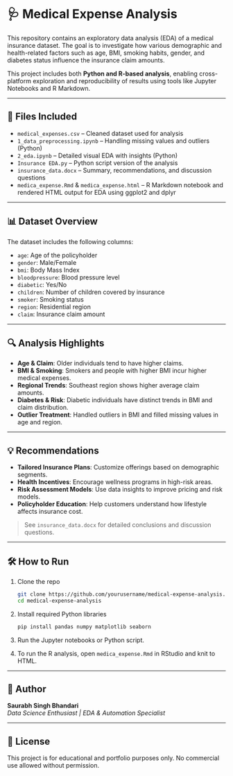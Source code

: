 
# 🩺 Medical Expense Analysis

This repository contains an exploratory data analysis (EDA) of a medical insurance dataset. The goal is to investigate how various demographic and health-related factors such as age, BMI, smoking habits, gender, and diabetes status influence the insurance claim amounts.

This project includes both **Python and R-based analysis**, enabling cross-platform exploration and reproducibility of results using tools like Jupyter Notebooks and R Markdown.

---

## 📂 Files Included

- `medical_expenses.csv` – Cleaned dataset used for analysis
- `1_data_preprocessing.ipynb` – Handling missing values and outliers (Python)
- `2_eda.ipynb` – Detailed visual EDA with insights (Python)
- `Insurance EDA.py` – Python script version of the analysis
- `insurance_data.docx` – Summary, recommendations, and discussion questions
- `medica_expense.Rmd` & `medica_expense.html` – R Markdown notebook and rendered HTML output for EDA using ggplot2 and dplyr

---

## 📊 Dataset Overview

The dataset includes the following columns:

- `age`: Age of the policyholder
- `gender`: Male/Female
- `bmi`: Body Mass Index
- `bloodpressure`: Blood pressure level
- `diabetic`: Yes/No
- `children`: Number of children covered by insurance
- `smoker`: Smoking status
- `region`: Residential region
- `claim`: Insurance claim amount

---

## 🔍 Analysis Highlights

- **Age & Claim**: Older individuals tend to have higher claims.
- **BMI & Smoking**: Smokers and people with higher BMI incur higher medical expenses.
- **Regional Trends**: Southeast region shows higher average claim amounts.
- **Diabetes & Risk**: Diabetic individuals have distinct trends in BMI and claim distribution.
- **Outlier Treatment**: Handled outliers in BMI and filled missing values in age and region.

---

## 💡 Recommendations

- **Tailored Insurance Plans**: Customize offerings based on demographic segments.
- **Health Incentives**: Encourage wellness programs in high-risk areas.
- **Risk Assessment Models**: Use data insights to improve pricing and risk models.
- **Policyholder Education**: Help customers understand how lifestyle affects insurance cost.

> See `insurance_data.docx` for detailed conclusions and discussion questions.

---

## 🛠️ How to Run

1. Clone the repo  
   ```bash
   git clone https://github.com/yourusername/medical-expense-analysis.git
   cd medical-expense-analysis
   ```

2. Install required Python libraries  
   ```bash
   pip install pandas numpy matplotlib seaborn
   ```

3. Run the Jupyter notebooks or Python script.

4. To run the R analysis, open `medica_expense.Rmd` in RStudio and knit to HTML.

---

## 📘 Author

**Saurabh Singh Bhandari**  
_Data Science Enthusiast | EDA & Automation Specialist_

---

## 📎 License

This project is for educational and portfolio purposes only. No commercial use allowed without permission.
